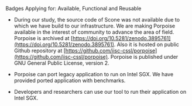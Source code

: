 Badges Applying for: Available, Functional and Reusable

* During our study, the source code of Scone was not available due to which we have build to our infrastructure. We are making Porpoise available in the interest of community to advance the area of field. Porpoise is archived at [https://doi.org/10.5281/zenodo.3895761](https://doi.org/10.5281/zenodo.3895761). Also it is hosted on public Github repository at [https://github.com/iisc-cssl/porpoise](https://github.com/iisc-cssl/porpoise). Porpoise is published under GNU General Public License, version 2.

* Porpoise can port legacy application to run on Intel SGX. We have provided ported application with benchmarks.

* Developers and researchers can use our tool to run their application on Intel SGX.
